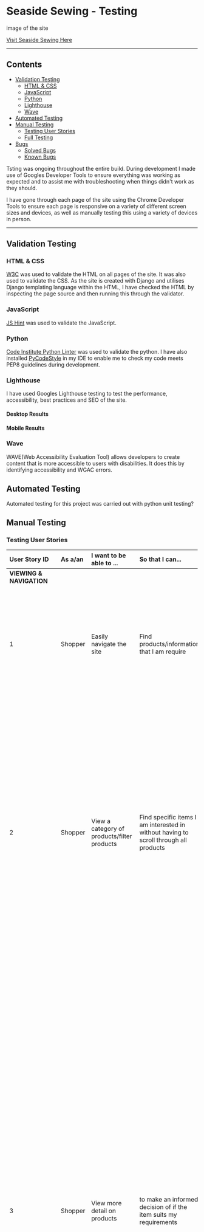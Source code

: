 # Seaside Sewing - Testing

image of the site

[Visit Seaside Sewing Here](https://seaside-sewing.herokuapp.com/)

---

## Contents

* [Validation Testing](#validation-testing)
  * [HTML & CSS](#html--css)
  * [JavaScript](#javascript)
  * [Python](#python)
  * [Lighthouse](#lighthouse)
  * [Wave](#wave)
* [Automated Testing](#automated-testing)
* [Manual Testing](#manual-testing)
  * [Testing User Stories](#testing-user-stories)
  * [Full Testing](#full-testing)
* [Bugs](#bugs)
  * [Solved Bugs](#solved-bugs)
  * [Known Bugs](#known-bugs)

Tsting was ongoing throughout the entire build. During development I made use of Googles Developer Tools to ensure everything was working as expected and to assist me with troubleshooting when things didn't work as they should.

I have gone through each page of the site using the Chrome Developer Tools to ensure each page is responsive on a variety of different screen sizes and devices, as well as manually testing this using a variety of devices in person.

---

## Validation Testing

### HTML & CSS

[W3C](https://validator.w3.org/) was used to validate the HTML on all pages of the site. It was also used to validate the CSS. As the site is created with Django and utilises Django templating language within the HTML, I have checked the HTML by inspecting the page source and then running this through the validator.

### JavaScript

[JS Hint](https://jshint.com/) was used to validate the JavaScript.

### Python

[Code Institute Python Linter](https://pep8ci.herokuapp.com/) was used to validate the python. I have also installed [PyCodeStyle](https://pycodestyle.pycqa.org/en/latest/intro.html#configuration) in my IDE to enable me to check my code meets PEP8 guidelines during development.

### Lighthouse

I have used Googles Lighthouse testing to test the performance, accessibility, best practices and SEO of the site.

#### Desktop Results

#### Mobile Results

### Wave

WAVE(Web Accessibility Evaluation Tool) allows developers to create content that is more accessible to users with disabilities. It does this by identifying accessibility and WGAC errors.

## Automated Testing

Automated testing for this project was carried out with python unit testing?

## Manual Testing

### Testing User Stories

| User Story ID | As a/an | I want to be able to ... | So that I can... | How is this achieved? | Evidence |
| :--- | :--- | :--- | :---| :--- | :---: |
| **VIEWING & NAVIGATION** |
| 1 | Shopper | Easily navigate the site | Find products/information that I am require | A navbar is provided at the top of the page which allows users easy access to their account, shopping bag, search bar and the product categories.   | |
| 2 | Shopper | View a category of products/filter products | Find specific items I am interested in without having to scroll through all products | When a user clicks on a category, they are then provided a dropdown with a breakdown of items within the chosen category. If a user choses the view all link, the page will display all items but the user will also be given the choice to refine the products shown via links to the sub-categories at the top of the page. | |
| 3 | Shopper | View more detail on products | to make an informed decision of if the item suits my requirements | When the user selects a product, they will be taken to the product detail page which lists more information about the item, such as the item name, price and description. A tag will display showing what category the product belongs to, along with a stock tag that displays the stock level for the product. If a rating and colour are avaiable for the product, these will also be displayed in the tags section. A user may hover over the image and they will be shown a magnified view of the item. If they wish to view a larger image, they may click on the image and a larger version of the image will open in a new browser tab.  | |
| 4 | Shopper | View items on clearance/sale easily | Save money  | There is a category choice for users called special offers which allows users to view deals or clearance items. | |
| 5 | Shopper | View my running total of purchases throughout my visit | Make sure I don't overspend & am able to track whether I meet any thresholds for site offers (e.g. free delivery) | When a user adds a product to their shopping bag, a toast will display to let the user know their addition to their bag was successful, along with showing them the items currently in their bag with their value and price. The toast also displays their total. If a user hasn't reached the threshold for the free delivery offer, they will be notified of this within the toast, which will let them know how much more they need to spend to take advantage of this offer. The shopping bag icon on the navbar will also display their total throughout their visit to the site. | |
| 6 | Shopper | View the items I currently have selected for purchase | to enable me to check I still wish to purchase the items, or amend quantites if required | Users are able to view all items selected for purchase from their bag. Their bag will list each item selected for purchase, along with the quantity, item price and subtotal for that item. At the bottom of their bag will be a section that lets them know the total for the items in their bag, the delivery charge (if applicable) and their grand total. | |
| 7 | Shopper | View ratings for products | make informed decisions about purchasing products | If a rating is avaialble for a product, this will be displayed in the tags section on the product details page. | |
| **REGISTRATION & USER ACCOUNTS** |
| 8 | Shopper | Register for an account | Have an account with the site and view my profile | | |
| 9 | Shopper | Receive an email to confirm my registration | Verify my account was created successfully | | |
| 10 | Shopper | Log in and out | Keep my account information secure | | |
| 11 | Shopper | View a profile page | Set a default delivery address and view previous purchases | | |
| 12 | Shopper | Reset my password | Recover my account | | |
| 13 | Shopper | Review products | Leave a rating/review on products | | |
| **SORTING & SEARCHING** |
| 14 | Shopper | Sort the list of available products | Easily identify the best rated, best priced and categorically sort products | | |
| 15 | Shopper | Sort a specific category of products | Find the best-priced or best-rated product in a specific category, or sort the products in that category by name | | |
| 16 | Shopper | Sort multiple categories of products simutaneously | Find the best-priced or best-rated products across broad categories, such as fabric or habedashery | | |
| 17 | Shopper | Search for a product by name or description | Find a specific product I'd like to purchase | | |
| 18 | Shopper | Easily see what I've searched for and the number of results | Quickly decide whether the product I want is available | | |
| **PURCHASING & CHECKOUT** |
| 19 | Shopper | Easily select the quantity of a product when purchasing it | Ensure I don't accidentally select the wrong product quantity | | |
| 20 | Shopper | View items in my bag to be purchased | Identify the total cost of my purchase and all items I will receive | | |
| 21 | Shopper | Adjust the quantity of individual items in my bag | Easily make changes to my purchase before checkout | | |
| 22 | Shopper | Easily eneter my payment information | Check out quickly and with no hassles | | |
| 23 | Shopper | Feel my personal and payment information is safe and secure | Confidently provide the needed information to make a purchase | | |
| 24 | Shopper | View an order confirmation after checkout | Verify that I haven't made any mistakes | | |
| 25 | Shopper | Receive an email confirmation after checking out | Keep the confirmation of what I've purchased for my records | | |
| **ADMIN & STORE MANAGEMENT** |
| 26 | Store Owner | Add a product | Add new items to my store | | |
| 27 | Store Owner | Edit/update a product | Change product prices, descriptions, images and other product criteria | | |
| 28 | Store Owner | Delete a product | Remove items that are no longer for sale | | |

### Full Testing

Full testing was performed on the following devices:

* Mobile:
  * iPhone 13 Pro
  * iPhone 14
  * iPhone 11 Pro
* Tablet:
  * iPad Air 2
* Laptop:
  * Macbook Pro 2021 14 inch Screen
* Desktop
  * 34 inch ultrawide Monitor

Testing was also performed using the following browsers:

* Chrome
* FireFox
* Safari

Additional testing was carried out by friends and family on a variety of devices and screens.

| Feature | Expected Outcome | Testing Performed | Result | Pass/Fail |
| :--- | :--- | :--- | :--- | :--- |
| NAVBAR |
| | | | | |
| FOOTER |
| | | | | |

## Bugs

### Solved Bugs

| No | Bug | How I solved the issue | Evidence |
|:--- | :--- | :--- | :---: |
| 1 | The jQuery was not working for the toasts. | I researched this issue on slack and it seemed to be a known error with the toasts and bootstrap 5. As I am on a very tight deadline for this project and could not find a solution over an afternoon, despite bootstrap 5 being compatible for use with jQuery, I have decided to unfortunately bite the bullet and revert the bootstrap version used in the project down to 4.6.2. This has also meant that I have had to spend a bit of time updating some of the bootstrap classes used in the project (such as float-end to float-right) and has meant a large refactor of the categories and account navbars. | |
| 2 | Update link in bag not updating quantities | I spent a lot of time looking into this issue, only to come back the next day and realise that I had placed the update link after the delete link. This meant that the previous element was then the delete link and not the form as it should have been. I have moved the update link above the delete link and it now works correctly. | |
| 3 | Delete link in bag and update quantity to 0 were throwing a keyerror and internal server error 500 | I had added int: into the item_id part of the path in the bag urls file. This was preventing the functions working correctly | |
| 4 | Instance in the checkout view | When trying to checkout I received a valueError stating there was no HttpResponse object, and that it returned None. This was due to me not defining the instance. I needed to add line 40 to my checkout views, and also needed to add a return for if the instance failed (this step was missing from the BA tutorial) | [instance-error](documentation/bugs/instance-error.png) |
| 5 | Float error in checkout | I was getting the following error when checking out. This error was due to my delivery fee in the settings.py file being declared as a float, and the order total being a decimal. I could either cast the order total to a float or import decimal into settings and define the delivery fee as a decimal to prevent an error with the delivery fee. I decided to import decimal into the settings folder. | [Float Error](documentation/bugs/float-error.png) |
| 6 | Delivery Fee not displaying correctly in the admin | it was adding the total to the delivery fee - so just needed to remove the total and only reference the delivery fee |  |
| 7 | Webhooks returning 400 & 500 errors | There were 2 spelling errors and a wrong class name causing the issues, once these were corrected, the webhooks work as expected | [Webhook error](documentation/bugs/wh-error.png) |
| 8 | Success toasts were not displaying when adding items, but did display when logging in | I checked that the syntax was correct for the bootstrap version being used and knew that the toast was there as it was showing in the page code. Ed from tutoring saved the day when he spotted that I had omitted the `block.` from the front of my supertag in the bag.html. This meant that I was overwriting the toasts script with the scripts in the base.html file rather than adding to it. |
| 9 | Adding additional products already in the bag were not being added to the current quantity but overwriting it. The item_id was being passed to the view as an integer, but was then being converted to a string in the bag. | This one really puzzled me. I went back through the course content, searched on slack and did some googling but couldn't find a way to fix this. I therefore contacted tutor support and after trying a number of different possible solutions the only way we could find that worked was to cast the item_id as a string at the beginning of the add to bag view. This is obviously not a perfect solution, but works for the moment until I can dig into this further to find the cause. Update: We discovered that I was actually specifying the item_id as an integer in the path for the add to bag view, by removing this from the path, the add to bag function works as it should without having to cast the item_id to a string. This solution is much more elegant and so has been implemented. |

### Known Bugs

| No | Bug | Evidence |
|:--- | :--- | :---: |
| | | |
